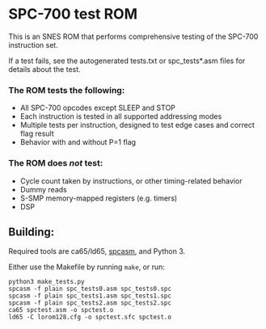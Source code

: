 # SPC-700 test ROM

This is an SNES ROM that performs comprehensive testing of the SPC-700 instruction set.

If a test fails, see the autogenerated tests.txt or spc_tests*.asm files for details about the test.

### The ROM tests the following:

- All SPC-700 opcodes except SLEEP and STOP
- Each instruction is tested in all supported addressing modes
- Multiple tests per instruction, designed to test edge cases and correct flag result
- Behavior with and without P=1 flag

### The ROM does *not* test:

- Cycle count taken by instructions, or other timing-related behavior
- Dummy reads
- S-SMP memory-mapped registers (e.g. timers)
- DSP


## Building:

Required tools are ca65/ld65, [spcasm](https://github.com/kleinesfilmroellchen/spcasm), and Python 3.

Either use the Makefile by running `make`, or run:

    python3 make_tests.py
    spcasm -f plain spc_tests0.asm spc_tests0.spc
    spcasm -f plain spc_tests1.asm spc_tests1.spc
    spcasm -f plain spc_tests2.asm spc_tests2.spc
    ca65 spctest.asm -o spctest.o
    ld65 -C lorom128.cfg -o spctest.sfc spctest.o
